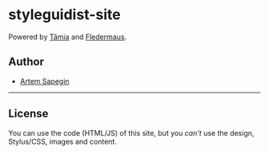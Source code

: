 # styleguidist-site

Powered by [Tâmia](http://tamiadev.github.io/tamia/) and [Fledermaus](https://github.com/sapegin/fledermaus).

## Author

* [Artem Sapegin](http://sapegin.me)

---

## License

You can use the code (HTML/JS) of this site, but you *can’t* use the design, Stylus/CSS, images and content.
